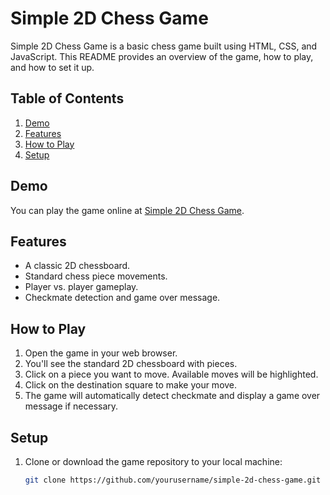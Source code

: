 # Simple 2D Chess Game

Simple 2D Chess Game is a basic chess game built using HTML, CSS, and JavaScript. This README provides an overview of the game, how to play, and how to set it up.

## Table of Contents

1. [Demo](#demo)
2. [Features](#features)
3. [How to Play](#how-to-play)
4. [Setup](#setup)

## Demo

You can play the game online at [Simple 2D Chess Game](https://your-game-url-here.com).

## Features

- A classic 2D chessboard.
- Standard chess piece movements.
- Player vs. player gameplay.
- Checkmate detection and game over message.

## How to Play

1. Open the game in your web browser.
2. You'll see the standard 2D chessboard with pieces.
3. Click on a piece you want to move. Available moves will be highlighted.
4. Click on the destination square to make your move.
5. The game will automatically detect checkmate and display a game over message if necessary.

## Setup

1. Clone or download the game repository to your local machine:

   ```bash
   git clone https://github.com/yourusername/simple-2d-chess-game.git
